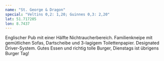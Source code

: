 ```yaml
---
name: "St. George & Dragon"
special: "Veltins 0,2: 1,20; Guinnes 0,3: 2,20"
lat: 51.717205
lon: 8.7437
---
```

Englischer Pub mit einer Hälfte Nichtraucherbereich. Familienkneipe mit gemütlichen Sofas, Dartscheibe und 3-lagigem Toilettenpapier. Designated Driver-System. Gutes Essen und richtig tolle Burger, Dienstags ist übrigens Burger Tag!
